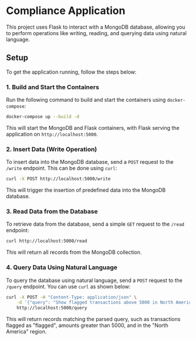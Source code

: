 # Compliance Application

This project uses Flask to interact with a MongoDB database, allowing you to perform operations like writing, reading, and querying data using natural language.

## Setup

To get the application running, follow the steps below:

### 1. Build and Start the Containers

Run the following command to build and start the containers using `docker-compose`:

```bash
docker-compose up --build -d
```

This will start the MongoDB and Flask containers, with Flask serving the application on `http://localhost:5000`.

### 2. Insert Data (Write Operation)

To insert data into the MongoDB database, send a `POST` request to the `/write` endpoint. This can be done using `curl`:

```bash
curl -X POST http://localhost:5000/write
```

This will trigger the insertion of predefined data into the MongoDB database.

### 3. Read Data from the Database

To retrieve data from the database, send a simple `GET` request to the `/read` endpoint:

```bash
curl http://localhost:5000/read
```

This will return all records from the MongoDB collection.

### 4. Query Data Using Natural Language

To query the database using natural language, send a `POST` request to the `/query` endpoint. You can use `curl` as shown below:

```bash
curl -X POST -H "Content-Type: application/json" \
    -d '{"query": "Show flagged transactions above 5000 in North America"}' \
    http://localhost:5000/query
```

This will return records matching the parsed query, such as transactions flagged as "flagged", amounts greater than 5000, and in the "North America" region.